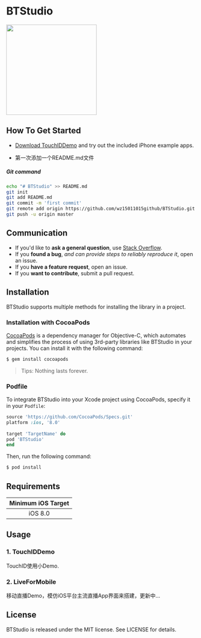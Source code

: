 # BTStudio
<img src="https://avatars2.githubusercontent.com/u/12229793?v=3&s=460" width="240" height="240">

## How To Get Started

- [Download TouchIDDemo](https://github.com/wz15011015github/BTStudio.git) and try out the included iPhone example apps.

- 第一次添加一个README.md文件
#####   Git command
```bash
echo "# BTStudio" >> README.md
git init
git add README.md
git commit -m 'first commit'
git remote add origin https://github.com/wz15011015github/BTStudio.git
git push -u origin master
```

## Communication

- If you'd like to **ask a general question**, use [Stack Overflow](http://stackoverflow.com).
- If you **found a bug**, _and can provide steps to reliably reproduce it_, open an issue.
- If you **have a feature request**, open an issue.
- If you **want to contribute**, submit a pull request.

## Installation
BTStudio supports multiple methods for installing the library in a project.

### Installation with CocoaPods
[CocoaPods](http://cocoapods.org/) is a dependency manager for Objective-C, which automates and simplifies the process of using 3rd-party libraries like BTStudio in your projects. You can install it with the following command:

```bash
$ gem install cocoapods
```
> Tips: Nothing lasts forever.

### Podfile

To integrate BTStudio into your Xcode project using CocoaPods, specify it in your `Podfile`:
```ruby
source 'https://github.com/CocoaPods/Specs.git'
platform :ios, '8.0'
	
target 'TargetName' do
pod 'BTStudio'
end
```

Then, run the following command:

```bash
$ pod install
```

## Requirements

| Minimum iOS Target |
|:------------------:|
| iOS 8.0 |

## Usage

### 1. TouchIDDemo

TouchID使用小Demo.

### 2. LiveForMobile

移动直播Demo，模仿iOS平台主流直播App界面来搭建，更新中...

## License
BTStudio is released under the MIT license. See LICENSE for details.

